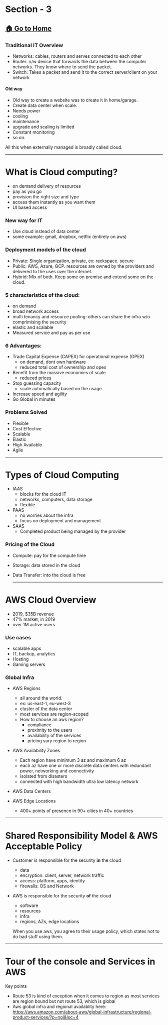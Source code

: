 # Section - 3 
[🏠 Go to Home](https://apoorvyadav1111.github.io/aws-ccp-udemy-notes/)
---
### Traditional IT Overview

- Networks: cables, routers and serves connected to each other
- Router: n/w device that forwards the data between the computer networks. They know where to send the packet.
- Switch: Takes a packet and send it to the correct server/client on your network

#### Old way
- Old way to create a website was to create it in home/garage.
- Create data center when scale.
- Needs power
- cooling
- maintenance
- upgrade and scaling is limited
- Constant monitoring
- so on.

All this when externally managed is broadly called cloud.

---
# What is Cloud computing?

- on demand delivery of resources
- pay as you go
- provision the right size and type
- access them instantly as you want them
- UI based access

### New way for IT
- Use cloud instead of data center
- some example: gmail, dropbox, netflix (entirely on aws)

### Deployment models of the cloud
- Private: Single organization, private, ex: rackspace. secure
- Public: AWS, Azure, GCP. resources are owned by the providers and delivered to the uses over the internet.
- Hybrid: Mix of both. Keep some on premise and extend some on the cloud.

### 5 characteristics of the cloud:
- on demand
- broad network access
- multi tenancy and resource pooling: others can share the infra w/o comprimising the security
- elastic and scalable
- Measured service and pay as per use

### 6 Advantages:
- Trade Capital Expense (CAPEX) for operational expense (OPEX)
    - on demand, dont own hardware
    - reduced total cost of ownership and opex
- Benefit from the massive economies of scale
  - reduced prices
- Stop guessing capacity
  - scale automatically based on the usage
- Increase speed and agility
- Go Global in minutes

### Problems Solved
- Flexible
- Cost Effective
- Scalable
- Elastic
- High Available
- Agile

---

# Types of Cloud Computing
- IAAS
  - blocks for the cloud IT
  - networks, computers, data storage
  - flexible
- PAAS
  - no worries about the infra
  - focus on deployment and management
- SAAS
  - Completed product being managed by the provider
 


### Pricing of the Cloud
- Compute: pay for the compute time
- Storage: data stored in the cloud
- Data Transfer: into the cloud is free

  ---

# AWS Cloud Overview
- 2019, $35B revenue
- 47% market, in 2019
- over 1M active users


### Use cases
- scalable apps
- IT, backup, analytics
- Hosting
- Gaming servers

### Global Infra
- AWS Regions
  - all around the world.
  - ex: us-east-1, eu-west-3
  - cluster of the data center
  - most services are region-scoped
  - How to choose an aws region?
    - compliance
    - proximity to the users
    - availability of the services
    - pricing vary region to region
- AWS Availability Zones
  - Each region have minimum 3 az and maximum 6 az
  - each az have one or more discrete data centers with redundant power, networking and connectivity
  - isolated from disasters
  - connected with high bandwidth ultra low latency network

- AWS Data Centers
- AWS Edge Locations
  - 400+ points of presence in 90+ cities in 40+ countries

---

# Shared Responsibility Model & AWS Acceptable Policy

- Customer is responsible for the security **in** the cloud
  - data
  - encryption: client, server, network traffic
  - access: platform, apps, identity
  - firewalls: OS and Network
- AWS is responsible for the security **of** the cloud
  - software
  - resources
  - infra
  - regions, AZs, edge locations

  When you use aws, you agree to their usage policy, which states not to do bad stuff using them.

--- 

# Tour of the console and Services in AWS

Key points
- Route 53 is kind of exception when it comes to region as most services are region bound but not route 53, which is global
- Aws global infra and regional availablity here: https://aws.amazon.com/about-aws/global-infrastructure/regional-product-services/?p=ngi&loc=4

  
